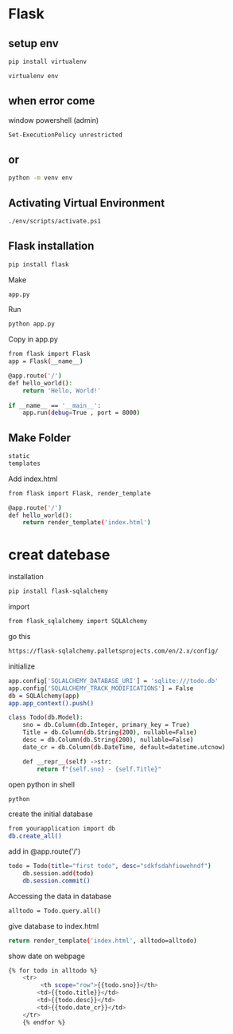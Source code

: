 
# Flask

## setup env

```bash
pip install virtualenv
```

```bash
virtualenv env
```
## when error come 
window powershell (admin)

```bash
Set-ExecutionPolicy unrestricted
```
## or
```bash
python -m venv env

```
## Activating Virtual Environment
```bash
./env/scripts/activate.ps1
```
## Flask installation
```bash
pip install flask
```
Make
```bash
app.py
```
Run
```bash
python app.py
```
Copy in app.py
```bash
from flask import Flask
app = Flask(__name__)

@app.route('/')
def hello_world():
    return 'Hello, World!'
    
if __name__ == '__main__':
    app.run(debug=True , port = 8000)


```
## Make Folder
```bash
static
templates
```
Add index.html
```bash
from flask import Flask, render_template

@app.route('/')
def hello_world():
    return render_template('index.html')

```
# creat datebase
installation 
```bash
pip install flask-sqlalchemy
```
import
```bash
from flask_sqlalchemy import SQLAlchemy
```
go this
```bash
https://flask-sqlalchemy.palletsprojects.com/en/2.x/config/
```
initialize
```bash
app.config['SQLALCHEMY_DATABASE_URI'] = 'sqlite:///todo.db'
app.config['SQLALCHEMY_TRACK_MODIFICATIONS'] = False
db = SQLAlchemy(app)
app.app_context().push()
```
```bash
class Todo(db.Model):
    sno = db.Column(db.Integer, primary_key = True)
    Title = db.Column(db.String(200), nullable=False)
    desc = db.Column(db.String(200), nullable=False)
    date_cr = db.Column(db.DateTime, default=datetime.utcnow)

    def __repr__(self) ->str:
        return f"{self.sno} - {self.Title}"
```
open python in shell
```bash
python
```
create the initial database
```bash
from yourapplication import db
db.create_all()
```
add in @app.route('/')
```bash
todo = Todo(title="first todo", desc="sdkfsdahfiowehndf")
    db.session.add(todo)
    db.session.commit()
```
Accessing the data in database
```bash
alltodo = Todo.query.all()
```
give database to index.html
```bash
return render_template('index.html', alltodo=alltodo)
```
show date on webpage
```bash
{% for todo in alltodo %}
    <tr>
         <th scope="row">{{todo.sno}}</th>
        <td>{{todo.title}}</td>
        <td>{{todo.desc}}</td>
        <td>{{todo.date_cr}}</td>
    </tr>
    {% endfor %}
```
